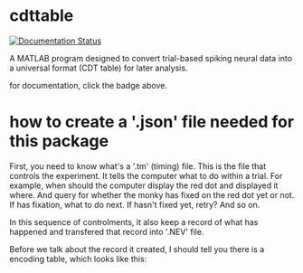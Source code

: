 # cdttable

[![Documentation Status](http://readthedocs.org/projects/cdttable/badge/?version=latest)](http://cdttable.readthedocs.org/en/latest/?badge=latest)

A MATLAB program designed to convert trial-based spiking neural data into a universal format (CDT table) for later analysis.

for documentation, click the badge above.


# how to create a '.json' file needed for this package  

First, you need to know what's a '.tm' (timing) file. This is the file that controls the experiment. It tells the computer what to do within a trial. For example, when should the computer display the red dot and displayed it where. And query for whether the monky has fixed on the red dot yet or not. If has fixation, what to do next. If hasn't fixed yet, retry? And so on.  

In this sequence of controlments, it also keep a record of what has happened and transfered that record into '.NEV' file. 

Before we talk about the record it created, I should tell you there is a encoding table, which looks like this:
